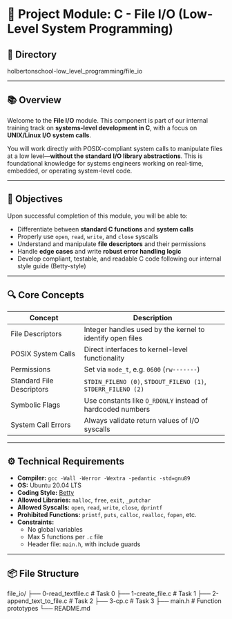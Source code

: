 # 🔧 Project Module: C - File I/O (Low-Level System Programming)

## 📁 Directory

holbertonschool-low_level_programming/file_io

---

## 📚 Overview

Welcome to the **File I/O** module. This component is part of our internal training track on **systems-level development in C**, with a focus on **UNIX/Linux I/O system calls**.

You will work directly with POSIX-compliant system calls to manipulate files at a low level—**without the standard I/O library abstractions**. This is foundational knowledge for systems engineers working on real-time, embedded, or operating system-level code.

---

## 🎯 Objectives

Upon successful completion of this module, you will be able to:

- Differentiate between **standard C functions** and **system calls**
- Properly use `open`, `read`, `write`, and `close` syscalls
- Understand and manipulate **file descriptors** and their permissions
- Handle **edge cases** and write **robust error handling logic**
- Develop compliant, testable, and readable C code following our internal style guide (Betty-style)

---

## 🔍 Core Concepts

| Concept                   | Description                                                  |
| ------------------------- | ------------------------------------------------------------ |
| File Descriptors          | Integer handles used by the kernel to identify open files    |
| POSIX System Calls        | Direct interfaces to kernel-level functionality              |
| Permissions               | Set via `mode_t`, e.g. `0600` (`rw-------`)                  |
| Standard File Descriptors | `STDIN_FILENO (0)`, `STDOUT_FILENO (1)`, `STDERR_FILENO (2)` |
| Symbolic Flags            | Use constants like `O_RDONLY` instead of hardcoded numbers   |
| System Call Errors        | Always validate return values of I/O syscalls                |

---

## ⚙️ Technical Requirements

- **Compiler:** `gcc -Wall -Werror -Wextra -pedantic -std=gnu89`
- **OS:** Ubuntu 20.04 LTS
- **Coding Style:** [Betty](https://github.com/holbertonschool/Betty)
- **Allowed Libraries:** `malloc`, `free`, `exit`, `_putchar`
- **Allowed Syscalls:** `open`, `read`, `write`, `close`, `dprintf`
- **Prohibited Functions:** `printf`, `puts`, `calloc`, `realloc`, `fopen`, etc.
- **Constraints:**
  - No global variables
  - Max 5 functions per `.c` file
  - Header file: `main.h`, with include guards

---

## 📦 File Structure

file_io/
├── 0-read_textfile.c # Task 0
├── 1-create_file.c # Task 1
├── 2-append_text_to_file.c # Task 2
├── 3-cp.c # Task 3
├── main.h # Function prototypes
└── README.md
